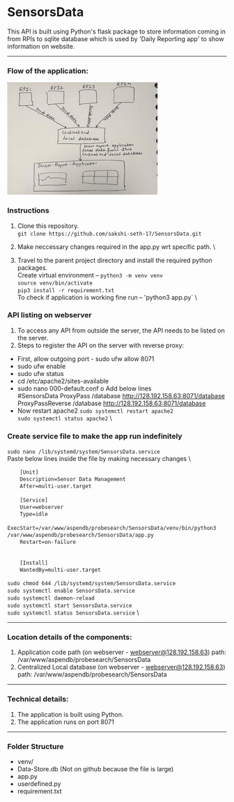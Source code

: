 # SensorsData
                                                            
This API is built using Python's flask package to store information coming in from RPIs to sqlite database which is used by 'Daily Reporting app' to show information on website.

---

### Flow of the application:
<img src="https://github.com/sakshi-seth-17/Reporting-Project/blob/main/Sensor-Daily-Report.jpg" alt="Alt text" title="Optional title">

### Instructions
1. Clone this repository. \
`git clone https://github.com/sakshi-seth-17/SensorsData.git`

2. Make neccessary changes required in the app.py wrt specific path. \

3. Travel to the parent project directory and install the required python packages. \
Create virtual environment – `python3 -m venv venv` \
`source venv/bin/activate` \
`pip3 install -r requirement.txt` \
To check if application is working fine run – 'python3 app.py` \

### API listing on webserver
1. To access any API from outside the server, the API needs to be listed on the server.
2. Steps to register the API on the server with reverse proxy:
  - First, allow outgoing port - sudo ufw allow 8071
  - sudo ufw enable
  - sudo ufw status
  - cd /etc/apache2/sites-available
  - sudo nano 000-default.conf
    o	Add below lines \
    		#SensorsData 
    		ProxyPass /database  http://128.192.158.63:8071/database
    		ProxyPassReverse /database  http://128.192.158.63:8071/database
  - Now restart apache2
    `sudo systemctl restart apache2` \
    `sudo systemctl status apache2` \
    

### Create service file to make the app run indefinitely
`sudo nano /lib/systemd/system/SensorsData.service` \
Paste below lines inside the file by making necessary changes \

		[Unit] 
		Description=Sensor Data Management 
		After=multi-user.target 

		[Service] 
		User=webserver 
		Type=idle 
		ExecStart=/var/www/aspendb/probesearch/SensorsData/venv/bin/python3 /var/www/aspendb/probesearch/SensorsData/app.py 
		Restart=on-failure 


		[Install] 
		WantedBy=multi-user.target 

`sudo chmod 644 /lib/systemd/system/SensorsData.service` \
`sudo systemctl enable SensorsData.service` \
`sudo systemctl daemon-reload` \
`sudo systemctl start SensorsData.service` \
`sudo systemctl status SensorsData.service` \

---
### Location details of the components:
1.	Application code path (on webserver - webserver@128.192.158.63) path: /var/www/aspendb/probesearch/SensorsData
2.	Centralized Local database (on webserver - webserver@128.192.158.63) path: /var/www/aspendb/probesearch/SensorsData


---
### Technical details:
1. The application is built using Python.
2. The application runs on port 8071

---
### Folder Structure
- venv/
- Data-Store.db (Not on github because the file is large)
- app.py
- userdefined.py
- requirement.txt
	
